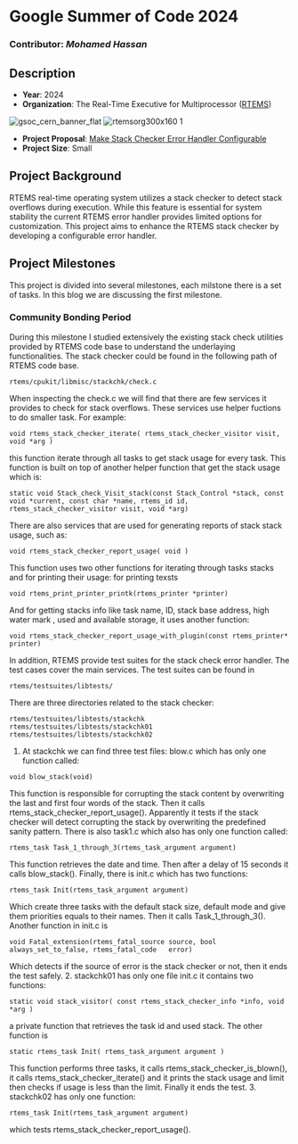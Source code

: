 # Google Summer of Code 2024

### Contributor: *Mohamed Hassan*
## Description 
- **Year**: 2024
- **Organization**: The Real-Time Executive for Multiprocessor ([RTEMS](https://www.rtems.org/))

![gsoc_cern_banner_flat](https://github.com/Hamzyyy/hamzy.github.io/assets/48621542/af1a84ff-0099-4b37-a27c-4d17cc5c4e7c)
![rtemsorg300x160 1](https://github.com/Hamzyyy/hamzy.github.io/assets/48621542/2cff10ea-3d7b-43d0-8c80-c933e8ad4172)


- **Project Proposal**: [Make Stack Checker Error Handler Configurable](https://docs.google.com/document/u/0/d/1Kn02yQQNI9qHwup5kuGEhj-9l-dpnwYgYvFceXD-BxA/mobilebasic?disco=AAABJ92rhcM)
- **Project Size**: Small
## Project Background
RTEMS real-time operating system utilizes a stack checker to detect stack overflows during execution. While this feature is essential for system stability the current RTEMS error handler provides limited options for customization. This project aims to enhance the RTEMS stack checker by developing a configurable error handler.

## Project Milestones
This project is divided into several milestones, each milstone there is a set of tasks. In this blog we are discussing the first milestone.
### Community Bonding Period
During this milestone I studied extensively the existing stack check utilities provided by RTEMS code base to understand the underlaying functionalities. The stack checker could be found in the following path of RTEMS code base.
```
rtems/cpukit/libmisc/stackchk/check.c
```
When inspecting the check.c we will find that there are few services it provides to check for stack overflows. These services use helper fuctions to do smaller task. For example:
```
void rtems_stack_checker_iterate( rtems_stack_checker_visitor visit, void *arg )
```
this function iterate through all tasks to get stack usage for every task. This function is built on top of another helper function that get the stack usage which is:
```
static void Stack_check_Visit_stack(const Stack_Control *stack, const void *current, const char *name, rtems_id id, rtems_stack_checker_visitor visit, void *arg)
```
There are also services that are used for generating reports of stack stack usage, such as:
```
void rtems_stack_checker_report_usage( void )
```
This function uses two other functions for iterating through tasks stacks and for printing their usage:
for printing texsts
```
void rtems_print_printer_printk(rtems_printer *printer)
```
And for getting stacks info like task name, ID, stack base address, high water mark , used and available storage, it uses another function:
```
void rtems_stack_checker_report_usage_with_plugin(const rtems_printer* printer)
```
In addition, RTEMS provide test suites for the stack check error handler. The test cases cover the main services. The test suites can be found in
```
rtems/testsuites/libtests/
```
There are three directories related to the stack checker:
```
rtems/testsuites/libtests/stackchk
rtems/testsuites/libtests/stackchk01
rtems/testsuites/libtests/stackchk02
```
1. At stackchk we can find three test files: blow.c which has only one function called:
```
void blow_stack(void)
```
This function is responsible for corrupting the stack content by overwriting the last and first four words of the stack. Then it calls rtems_stack_checker_report_usage(). Apparently it tests if the stack checker will detect corrupting the stack by overwriting the predefined sanity pattern. There is also task1.c which also has only one function called:
```
rtems_task Task_1_through_3(rtems_task_argument argument)
```
This function retrieves the date and time. Then after a delay of 15 seconds it calls blow_stack(). Finally, there is init.c which has two functions:
```
rtems_task Init(rtems_task_argument argument)
```
Which create three tasks with the default stack size, default mode and give them priorities equals to their names. Then it calls Task_1_through_3(). Another function in init.c is
```
void Fatal_extension(rtems_fatal_source source, bool always_set_to_false, rtems_fatal_code   error)
```
Which detects if the source of error is the stack checker or not, then it ends the test safely.
2. stackchk01 has only one file init.c it contains two functions:
```
static void stack_visitor( const rtems_stack_checker_info *info, void *arg )
```
a private function that retrieves the task id and used stack. The other function is
```
static rtems_task Init( rtems_task_argument argument )
```
This function performs three tasks, it calls rtems_stack_checker_is_blown(), it calls  rtems_stack_checker_iterate() and it prints the stack usage and limit then checks if usage is less than the limit. Finally it ends the test.
3. stackchk02 has only one function:
```
rtems_task Init(rtems_task_argument argument)
```
which tests rtems_stack_checker_report_usage().
